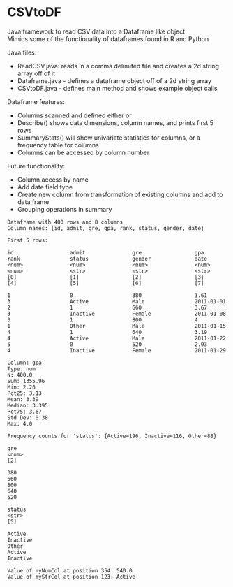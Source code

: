 # CSVtoDF
Java framework to read CSV data into a Dataframe like object  
Mimics some of the functionality of dataframes found in R and Python

Java files:
- ReadCSV.java: reads in a comma delimited file and creates a 2d string array off of it
- Dataframe.java - defines a dataframe object off of a 2d string array
- CSVtoDF.java - defines main method and shows example object calls

Dataframe features:
- Columns scanned and defined either <num> or <str>
- Describe() shows data dimensions, column names, and prints first 5 rows
- SummaryStats() will show univariate statistics for <num> columns, or a frequency table for <str> columns
- Columns can be accessed by column number
    
Future functionality:
- Column access by name
- Add date field type
- Create new column from transformation of existing columns and add to data frame
- Grouping operations in summary

```
Dataframe with 400 rows and 8 columns
Column names: [id, admit, gre, gpa, rank, status, gender, date]

First 5 rows:

id                  admit               gre                 gpa                 rank                status              gender              date                
<num>               <num>               <num>               <num>               <num>               <str>               <str>               <str>               
[0]                 [1]                 [2]                 [3]                 [4]                 [5]                 [6]                 [7]                 

1                   0                   380                 3.61                3                   Active              Male                2011-01-01          
2                   1                   660                 3.67                3                   Inactive            Female              2011-01-08          
3                   1                   800                 4                   1                   Other               Male                2011-01-15          
4                   1                   640                 3.19                4                   Active              Male                2011-01-22          
5                   0                   520                 2.93                4                   Inactive            Female              2011-01-29 

Column: gpa
Type: num
N: 400.0
Sum: 1355.96
Min: 2.26
Pct25: 3.13
Mean: 3.39
Median: 3.395
Pct75: 3.67
Std Dev: 0.38
Max: 4.0

Frequency counts for 'status': {Active=196, Inactive=116, Other=88}

gre
<num>
[2]

380
660
800
640
520

status
<str>
[5]

Active
Inactive
Other
Active
Inactive

Value of myNumCol at position 354: 540.0
Value of myStrCol at position 123: Active

```
